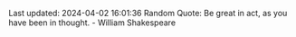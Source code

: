 Last updated: 2024-04-02 16:01:36
Random Quote: Be great in act, as you have been in thought. - William Shakespeare